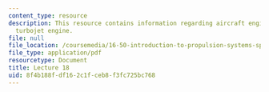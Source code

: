 ```yaml
---
content_type: resource
description: This resource contains information regarding aircraft engine modeling;
  turbojet engine.
file: null
file_location: /coursemedia/16-50-introduction-to-propulsion-systems-spring-2012/8f4b188fdf162c1fceb8f3fc725bc768_MIT16_50S12_lec18.pdf
file_type: application/pdf
resourcetype: Document
title: Lecture 18
uid: 8f4b188f-df16-2c1f-ceb8-f3fc725bc768
---
```

